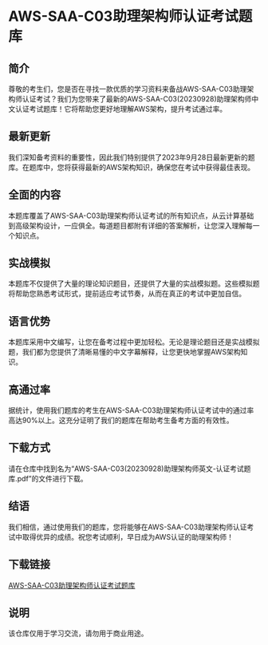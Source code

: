  # AWS-SAA-C03助理架构师认证考试题库

 ## 简介

 尊敬的考生们，您是否在寻找一款优质的学习资料来备战AWS-SAA-C03助理架构师认证考试？我们为您带来了最新的AWS-SAA-C03(20230928)助理架构师中文认证考试题库！它将帮助您更好地理解AWS架构，提升考试通过率。

 ## 最新更新

 我们深知备考资料的重要性，因此我们特别提供了2023年9月28日最新更新的题库。在题库中，您将获得最新的AWS架构知识，确保您在考试中获得最佳表现。

 ## 全面的内容

 本题库覆盖了AWS-SAA-C03助理架构师认证考试的所有知识点，从云计算基础到高级架构设计，一应俱全。每道题目都附有详细的答案解析，让您深入理解每一个知识点。

 ## 实战模拟

 本题库不仅提供了大量的理论知识题目，还提供了大量的实战模拟题。这些模拟题将帮助您熟悉考试形式，提前适应考试节奏，从而在真正的考试中更加自信。

 ## 语言优势

 本题库采用中文编写，让您在备考过程中更加轻松。无论是理论题目还是实战模拟题，我们都为您提供了清晰易懂的中文字幕解释，让您更快地掌握AWS架构知识。

 ## 高通过率

 据统计，使用我们题库的考生在AWS-SAA-C03助理架构师认证考试中的通过率高达90%以上。这充分证明了我们的题库在帮助考生备考方面的有效性。

 ## 下载方式

 请在仓库中找到名为“AWS-SAA-C03(20230928)助理架构师英文-认证考试题库.pdf”的文件进行下载。

 ## 结语

 我们相信，通过使用我们的题库，您将能够在AWS-SAA-C03助理架构师认证考试中取得优异的成绩。祝您考试顺利，早日成为AWS认证的助理架构师！

 ## 下载链接
 [AWS-SAA-C03助理架构师认证考试题库](https://pan.quark.cn/s/99ee5ac7e335)

 ## 说明

 该仓库仅用于学习交流，请勿用于商业用途。
